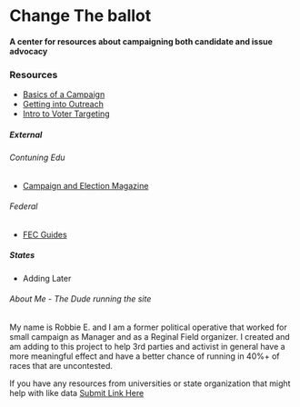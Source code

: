 # Change The ballot
#### A center for resources about campaigning both candidate and issue advocacy



### Resources
 - [Basics of a Campaign](campaigns.md)
 - [Getting into Outreach](outreach.md)
 - [Intro to Voter Targeting](targeting.md)

##### External

###### Contuning Edu
- [Campaign and Election Magazine](Campaignsandelections.com/)

###### Federal
- [FEC Guides](https://www.fec.gov/help-candidates-and-committees/guides/)


##### States
- Adding Later

###### About Me - The Dude running the site

My name is Robbie E. and I am a former political operative that worked for small campaign as Manager and as a Reginal Field organizer. I created and am adding to this project to help 3rd parties and activist in general have a more meaningful effect and have a better chance of running in 40%+ of races that are uncontested.

If you have any resources  from universities or state organization that might help with like data [Submit Link Here]()
